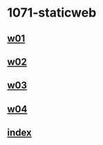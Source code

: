 # 1071-staticweb
## [w01](https://github.com/7kwilly/1071-staticweb/tree/master/w01)
## [w02](https://github.com/7kwilly/1071-staticweb/tree/master/w02)
## [w03](https://github.com/7kwilly/1071-staticweb/tree/master/w03)
## [w04](https://github.com/7kwilly/1071-staticweb/tree/master/w04)
## [index](https://github.com/7kwilly/1071-staticweb/blob/master/index.html)
<!--stackedit_data:
eyJoaXN0b3J5IjpbMTM1OTY2MzddfQ==
-->